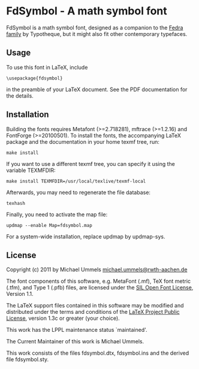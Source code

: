 FdSymbol - A math symbol font
=============================

FdSymbol is a math symbol font, designed as a companion to the
[Fedra family][FD] by Typotheque, but it might also fit other contemporary
typefaces.

[FD]: http://www.typotheque.com/fonts

Usage
-----

To use this font in LaTeX, include

    \usepackage{fdsymbol}

in the preamble of your LaTeX document. See the PDF documentation for
the details.

Installation
------------

Building the fonts requires Metafont (>=2.718281), mftrace (>=1.2.16) and
FontForge (>=20100501). To install the fonts, the accompanying LaTeX package
and the documentation in your home texmf tree, run:

    make install

If you want to use a different texmf tree, you can specify it using the
variable TEXMFDIR:

    make install TEXMFDIR=/usr/local/texlive/texmf-local

Afterwards, you may need to regenerate the file database:

    texhash

Finally, you need to activate the map file:

    updmap --enable Map=fdsymbol.map

For a system-wide installation, replace updmap by updmap-sys.

License
-------

Copyright (c) 2011 by Michael Ummels <michael.ummels@rwth-aachen.de>

The font components of this software, e.g. MetaFont (.mf), TeX font metric
(.tfm), and Type 1 (.pfb) files, are licensed under the
[SIL Open Font License][OFL], Version 1.1.

[OFL]: http://scripts.sil.org/OFL

The LaTeX support files contained in this software may be modified and
distributed under the terms and conditions of the
[LaTeX Project Public License][LPPL], version 1.3c or greater (your choice).

[LPPL]: http://www.latex-project.org/lppl/

This work has the LPPL maintenance status `maintained'.

The Current Maintainer of this work is Michael Ummels.

This work consists of the files fdsymbol.dtx, fdsymbol.ins
and the derived file fdsymbol.sty.
